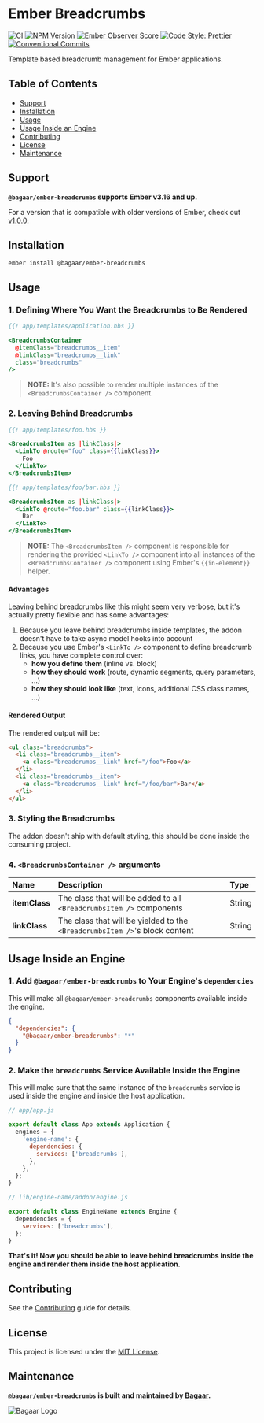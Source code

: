 # Ember Breadcrumbs

[![CI](https://github.com/Bagaar/ember-breadcrumbs/workflows/CI/badge.svg)](https://github.com/Bagaar/ember-breadcrumbs/actions?query=workflow%3ACI)
[![NPM Version](https://badge.fury.io/js/%40bagaar%2Fember-breadcrumbs.svg)](https://badge.fury.io/js/%40bagaar%2Fember-breadcrumbs)
[![Ember Observer Score](https://emberobserver.com/badges/-bagaar-ember-breadcrumbs.svg)](https://emberobserver.com/addons/@bagaar/ember-breadcrumbs)
[![Code Style: Prettier](https://img.shields.io/badge/code_style-prettier-ff69b4.svg)](https://github.com/prettier/prettier)
[![Conventional Commits](https://img.shields.io/badge/Conventional%20Commits-1.0.0-yellow.svg)](https://conventionalcommits.org)

Template based breadcrumb management for Ember applications.

## Table of Contents

- [Support](#support)
- [Installation](#installation)
- [Usage](#usage)
- [Usage Inside an Engine](#usage-inside-an-engine)
- [Contributing](#contributing)
- [License](#license)
- [Maintenance](#maintenance)

## Support

**`@bagaar/ember-breadcrumbs` supports Ember v3.16 and up.**

For a version that is compatible with older versions of Ember, check out [v1.0.0](https://github.com/Bagaar/ember-breadcrumbs/tree/v1.0.0).

## Installation

```shell
ember install @bagaar/ember-breadcrumbs
```

## Usage

### 1\. Defining Where You Want the Breadcrumbs to Be Rendered

```handlebars
{{! app/templates/application.hbs }}

<BreadcrumbsContainer
  @itemClass="breadcrumbs__item"
  @linkClass="breadcrumbs__link"
  class="breadcrumbs"
/>
```

> **NOTE:** It's also possible to render multiple instances of the `<BreadcrumbsContainer />` component.

### 2\. Leaving Behind Breadcrumbs

```handlebars
{{! app/templates/foo.hbs }}

<BreadcrumbsItem as |linkClass|>
  <LinkTo @route="foo" class={{linkClass}}>
    Foo
  </LinkTo>
</BreadcrumbsItem>
```

```handlebars
{{! app/templates/foo/bar.hbs }}

<BreadcrumbsItem as |linkClass|>
  <LinkTo @route="foo.bar" class={{linkClass}}>
    Bar
  </LinkTo>
</BreadcrumbsItem>
```

> **NOTE:** The `<BreadcrumbsItem />` component is responsible for rendering the provided `<LinkTo />` component into all instances of the `<BreadcrumbsContainer />` component using Ember's `{{in-element}}` helper.

#### Advantages

Leaving behind breadcrumbs like this might seem very verbose, but it's actually pretty flexible and has some advantages:

1. Because you leave behind breadcrumbs inside templates, the addon doesn't have to take async model hooks into account
2. Because you use Ember's `<LinkTo />` component to define breadcrumb links, you have complete control over:
   - **how you define them** (inline vs. block)
   - **how they should work** (route, dynamic segments, query parameters, ...)
   - **how they should look like** (text, icons, additional CSS class names, ...)

#### Rendered Output

The rendered output will be:

```html
<ul class="breadcrumbs">
  <li class="breadcrumbs__item">
    <a class="breadcrumbs__link" href="/foo">Foo</a>
  </li>
  <li class="breadcrumbs__item">
    <a class="breadcrumbs__link" href="/foo/bar">Bar</a>
  </li>
</ul>
```

### 3\. Styling the Breadcrumbs

The addon doesn't ship with default styling, this should be done inside the consuming project.

### 4\. `<BreadcrumbsContainer />` arguments

Name          | Description                                                                 | Type
:-------------| :---------------------------------------------------------------------------| :-----
**itemClass** | The class that will be added to all `<BreadcrumbsItem />` components        | String
**linkClass** | The class that will be yielded to the `<BreadcrumbsItem />`'s block content | String

## Usage Inside an Engine

### 1\. Add `@bagaar/ember-breadcrumbs` to Your Engine's `dependencies`

This will make all `@bagaar/ember-breadcrumbs` components available inside the engine.

```json
{
  "dependencies": {
    "@bagaar/ember-breadcrumbs": "*"
  }
}
```

### 2\. Make the `breadcrumbs` Service Available Inside the Engine

This will make sure that the same instance of the `breadcrumbs` service is used inside the engine and inside the host application.

```javascript
// app/app.js

export default class App extends Application {
  engines = {
    'engine-name': {
      dependencies: {
        services: ['breadcrumbs'],
      },
    },
  };
}
```

```javascript
// lib/engine-name/addon/engine.js

export default class EngineName extends Engine {
  dependencies = {
    services: ['breadcrumbs'],
  };
}
```

**That's it! Now you should be able to leave behind breadcrumbs inside the engine and render them inside the host application.**

## Contributing

See the [Contributing](./CONTRIBUTING.md) guide for details.

## License

This project is licensed under the [MIT License](./LICENSE.md).

## Maintenance

**`@bagaar/ember-breadcrumbs` is built and maintained by [Bagaar](https://bagaar.be).**

![Bagaar Logo](https://bagaar.be/hubfs/logo-bagaar-black.svg)
